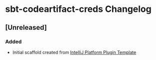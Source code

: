 <!-- Keep a Changelog guide -> https://keepachangelog.com -->

# sbt-codeartifact-creds Changelog

## [Unreleased]
### Added
- Initial scaffold created from [IntelliJ Platform Plugin Template](https://github.com/JetBrains/intellij-platform-plugin-template)
